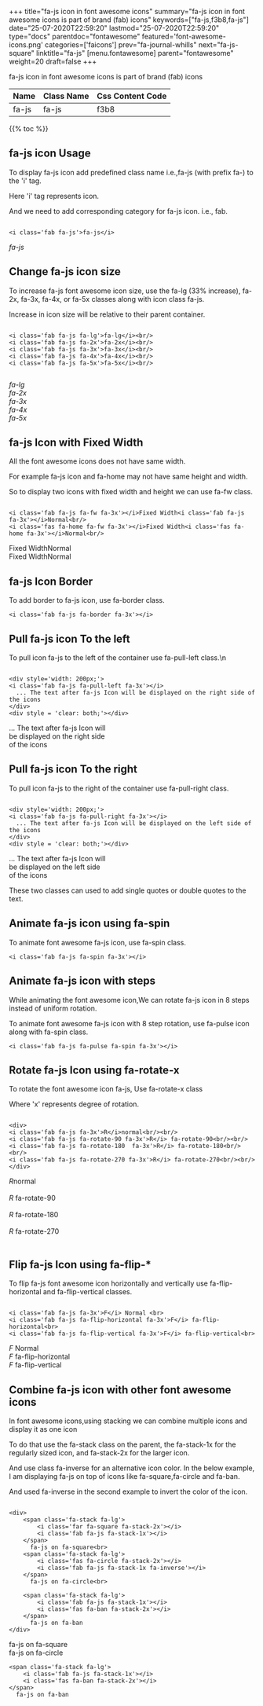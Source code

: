 +++
title="fa-js icon in font awesome icons"
summary="fa-js icon in font awesome icons is part of brand (fab) icons"
keywords=["fa-js,f3b8,fa-js"]
date="25-07-2020T22:59:20"
lastmod="25-07-2020T22:59:20"
type="docs"
parentdoc="fontawesome"
featured='font-awesome-icons.png'
categories=['faicons']
prev="fa-journal-whills"
next="fa-js-square"
linktitle="fa-js"
[menu.fontawesome]
parent="fontawesome"
weight=20
draft=false
+++


fa-js icon in font awesome icons is part of brand (fab) icons

<div class='table-responsive'><table class='table'><thead><tr><th>Name</th><th>Class Name</th><th>Css Content Code</th></tr></thead><tbody><tr><td>fa-js</td><td>fa-js</td><td>f3b8</td></tr></tbody></table></div>


{{% toc %}}


## fa-js icon Usage

To display fa-js icon add predefined class name i.e.,fa-js (with prefix fa-) to the 'i' tag.

Here 'i' tag represents icon.

And we need to add corresponding category for fa-js icon. i.e., fab.


```

<i class='fab fa-js'>fa-js</i>
```

<i class='fab fa-js'>fa-js</i>




## Change fa-js icon size
To increase fa-js font awesome icon size, use the fa-lg (33% increase), fa-2x, fa-3x, fa-4x, or fa-5x classes along with icon class fa-js.

Increase in icon size will be relative to their parent container. 

```

<i class='fab fa-js fa-lg'>fa-lg</i><br/>
<i class='fab fa-js fa-2x'>fa-2x</i><br/>
<i class='fab fa-js fa-3x'>fa-3x</i><br/>
<i class='fab fa-js fa-4x'>fa-4x</i><br/>
<i class='fab fa-js fa-5x'>fa-5x</i><br/>
            
```

<i class='fab fa-js fa-lg'>fa-lg</i><br/>
<i class='fab fa-js fa-2x'>fa-2x</i><br/>
<i class='fab fa-js fa-3x'>fa-3x</i><br/>
<i class='fab fa-js fa-4x'>fa-4x</i><br/>
<i class='fab fa-js fa-5x'>fa-5x</i><br/>
            



## fa-js Icon with Fixed Width 

All the font awesome icons does not have same width.

For example fa-js icon and fa-home may not have same height and width.

So to display two icons with fixed width and height we can use fa-fw class.


```

<i class='fab fa-js fa-fw fa-3x'></i>Fixed Width<i class='fab fa-js fa-3x'></i>Normal<br/>
<i class='fas fa-home fa-fw fa-3x'></i>Fixed Width<i class='fas fa-home fa-3x'></i>Normal<br/>
```

<i class='fab fa-js fa-fw fa-3x'></i>Fixed Width<i class='fab fa-js fa-3x'></i>Normal<br/>
<i class='fas fa-home fa-fw fa-3x'></i>Fixed Width<i class='fas fa-home fa-3x'></i>Normal<br/>



## fa-js Icon Border 

To add border to fa-js icon, use fa-border class.


```
<i class='fab fa-js fa-border fa-3x'></i>

```
<i class='fab fa-js fa-border fa-3x'></i>





## Pull fa-js icon To the left

To pull icon fa-js to the left of the container use fa-pull-left class.\n

```

<div style='width: 200px;'>
<i class='fab fa-js fa-pull-left fa-3x'></i>
  ... The text after fa-js Icon will be displayed on the right side of the icons
</div>
<div style = 'clear: both;'></div>
```

<div style='width: 200px;'>
<i class='fab fa-js fa-pull-left fa-3x'></i>
  ... The text after fa-js Icon will be displayed on the right side of the icons
</div>
<div style = 'clear: both;'></div>




## Pull fa-js icon To the right
To pull icon fa-js to the right of the container use fa-pull-right class.

```

<div style='width: 200px;'>
<i class='fab fa-js fa-pull-right fa-3x'></i>
  ... The text after fa-js Icon will be displayed on the left side of the icons
</div>
<div style = 'clear: both;'></div>
```

<div style='width: 200px;'>
<i class='fab fa-js fa-pull-right fa-3x'></i>
  ... The text after fa-js Icon will be displayed on the left side of the icons
</div>
<div style = 'clear: both;'></div>

These two classes can used to add single quotes or double quotes to the text.


## Animate fa-js icon using fa-spin
To animate font awesome fa-js icon, use fa-spin class.

```
<i class='fab fa-js fa-spin fa-3x'></i>
```
<i class='fab fa-js fa-spin fa-3x'></i>




## Animate fa-js icon with steps
While animating the font awesome icon,We can rotate fa-js icon in 8 steps instead of uniform rotation.

To animate font awesome fa-js icon with 8 step rotation, use fa-pulse icon along with fa-spin class.


```
<i class='fab fa-js fa-pulse fa-spin fa-3x'></i>

```
<i class='fab fa-js fa-pulse fa-spin fa-3x'></i>





## Rotate fa-js Icon using fa-rotate-x
To rotate the font awesome icon fa-js, Use fa-rotate-x class

Where 'x' represents degree of rotation.


```

<div>
<i class='fab fa-js fa-3x'>R</i>normal<br/><br/>
<i class='fab fa-js fa-rotate-90 fa-3x'>R</i> fa-rotate-90<br/><br/> 
<i class='fab fa-js fa-rotate-180  fa-3x'>R</i> fa-rotate-180<br/><br/> 
<i class='fab fa-js fa-rotate-270 fa-3x'>R</i> fa-rotate-270<br/><br/>
</div>
```

<div>
<i class='fab fa-js fa-3x'>R</i>normal<br/><br/>
<i class='fab fa-js fa-rotate-90 fa-3x'>R</i> fa-rotate-90<br/><br/> 
<i class='fab fa-js fa-rotate-180  fa-3x'>R</i> fa-rotate-180<br/><br/> 
<i class='fab fa-js fa-rotate-270 fa-3x'>R</i> fa-rotate-270<br/><br/>
</div>




## Flip fa-js Icon using fa-flip-*
To flip fa-js font awesome icon horizontally and vertically use fa-flip-horizontal and fa-flip-vertical classes. 

```

<i class='fab fa-js fa-3x'>F</i> Normal <br>
<i class='fab fa-js fa-flip-horizontal fa-3x'>F</i> fa-flip-horizontal<br>
<i class='fab fa-js fa-flip-vertical fa-3x'>F</i> fa-flip-vertical<br>
```

<i class='fab fa-js fa-3x'>F</i> Normal <br>
<i class='fab fa-js fa-flip-horizontal fa-3x'>F</i> fa-flip-horizontal<br>
<i class='fab fa-js fa-flip-vertical fa-3x'>F</i> fa-flip-vertical<br>




## Combine fa-js icon with other font awesome icons
In font awesome icons,using stacking we can combine multiple icons and display it as one icon 

To do that use the fa-stack class on the parent, the fa-stack-1x for the regularly sized icon, and fa-stack-2x for the larger icon.

And use class fa-inverse for an alternative icon color. 
In the below example, I am displaying fa-js on top of icons like fa-square,fa-circle and fa-ban.

And used fa-inverse in the second example to invert the color of the icon.

```

<div>
    <span class='fa-stack fa-lg'>
        <i class='far fa-square fa-stack-2x'></i>
        <i class='fab fa-js fa-stack-1x'></i>
    </span>
      fa-js on fa-square<br>
    <span class='fa-stack fa-lg'>
        <i class='fas fa-circle fa-stack-2x'></i>
        <i class='fab fa-js fa-stack-1x fa-inverse'></i>
    </span>
      fa-js on fa-circle<br>

    <span class='fa-stack fa-lg'>
        <i class='fab fa-js fa-stack-1x'></i>
        <i class='fas fa-ban fa-stack-2x'></i>
    </span>
      fa-js on fa-ban
</div>
```

<div>
    <span class='fa-stack fa-lg'>
        <i class='far fa-square fa-stack-2x'></i>
        <i class='fab fa-js fa-stack-1x'></i>
    </span>
      fa-js on fa-square<br>
    <span class='fa-stack fa-lg'>
        <i class='fas fa-circle fa-stack-2x'></i>
        <i class='fab fa-js fa-stack-1x fa-inverse'></i>
    </span>
      fa-js on fa-circle<br>

    <span class='fa-stack fa-lg'>
        <i class='fab fa-js fa-stack-1x'></i>
        <i class='fas fa-ban fa-stack-2x'></i>
    </span>
      fa-js on fa-ban
</div>







